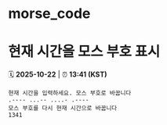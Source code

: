 # morse_code
# 현재 시간을 모스 부호 표시
<!-- MORSE_TIME_START -->
🗓️ **2025-10-22** | ⏰ **13:41 (KST)**

```
현재 시간을 입력하세요. 모스 부호로 바꿉니다
.---- ...-- ....- .----
모스 부호를 다시 현재 시간으로 바꿉니다
1341
```
<!-- MORSE_TIME_END -->
